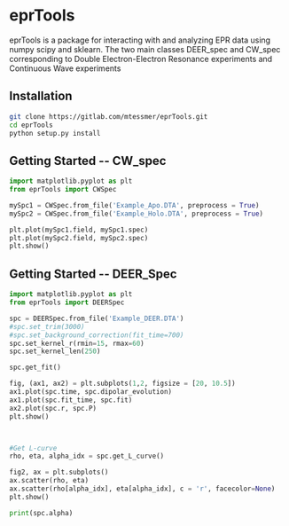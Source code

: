 # eprTools

eprTools is a package for interacting with and analyzing EPR data using numpy scipy and sklearn.
The two main classes DEER_spec and CW_spec corresponding to Double Electron-Electron Resonance experiments and Continuous Wave experiments

## Installation
```bash
git clone https://gitlab.com/mtessmer/eprTools.git 
cd eprTools
python setup.py install
```

## Getting Started -- CW_spec

```python
import matplotlib.pyplot as plt
from eprTools import CWSpec

mySpc1 = CWSpec.from_file('Example_Apo.DTA', preprocess = True)
mySpc2 = CWSpec.from_file('Example_Holo.DTA', preprocess = True)

plt.plot(mySpc1.field, mySpc1.spec)
plt.plot(mySpc2.field, mySpc2.spec)
plt.show()
```

## Getting Started -- DEER_Spec

```python
import matplotlib.pyplot as plt
from eprTools import DEERSpec

spc = DEERSpec.from_file('Example_DEER.DTA')
#spc.set_trim(3000)
#spc.set_background_correction(fit_time=700)
spc.set_kernel_r(rmin=15, rmax=60)
spc.set_kernel_len(250)                                                 # todo add examples for all features

spc.get_fit()

fig, (ax1, ax2) = plt.subplots(1,2, figsize = [20, 10.5])
ax1.plot(spc.time, spc.dipolar_evolution)
ax1.plot(spc.fit_time, spc.fit)
ax2.plot(spc.r, spc.P)
plt.show()



#Get L-curve
rho, eta, alpha_idx = spc.get_L_curve()

fig2, ax = plt.subplots()
ax.scatter(rho, eta)
ax.scatter(rho[alpha_idx], eta[alpha_idx], c = 'r', facecolor=None)
plt.show()

print(spc.alpha)
```


